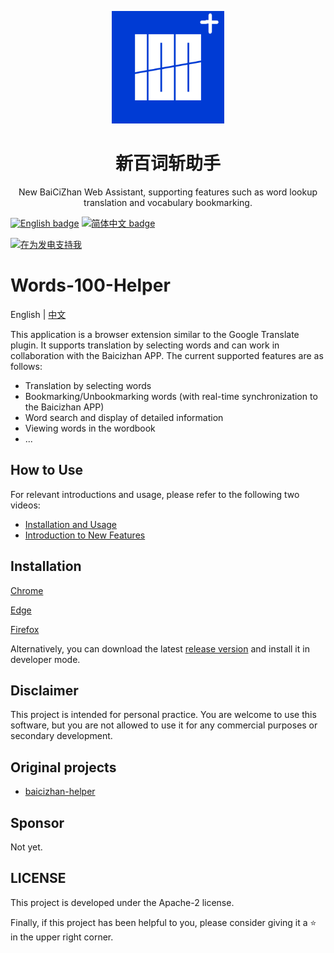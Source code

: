 <p align="center">
  <img width="180" src="./public/icon.png" alt="新百词斩助手">
  <h1 align="center">新百词斩助手</h1>
  <p align="center">New BaiCiZhan Web Assistant, supporting features such as word lookup translation and vocabulary bookmarking.</p>
</p>

[![English badge](https://img.shields.io/badge/%E8%8B%B1%E6%96%87-English-blue)](./README.md)
[![简体中文 badge](https://img.shields.io/badge/%E7%AE%80%E4%BD%93%E4%B8%AD%E6%96%87-Simplified%20Chinese-blue)](./README-zh.md)

<a href="https://afdian.net/a/honwhy" target="_blank"><img src="https://pic1.afdiancdn.com/static/img/welcome/button-sponsorme.png" alt="在为发电支持我" style="height: 40px !important;width: 145px !important;" ></a>

# Words-100-Helper

English | [中文](./README-zh.md)

This application is a browser extension similar to the Google Translate plugin. It supports translation by selecting words and can work in collaboration with the Baicizhan APP. The current supported features are as follows:

- Translation by selecting words
- Bookmarking/Unbookmarking words (with real-time synchronization to the Baicizhan APP)
- Word search and display of detailed information
- Viewing words in the wordbook
- ...

## How to Use

For relevant introductions and usage, please refer to the following two videos:

- [Installation and Usage](https://www.bilibili.com/video/BV1QG411P7Es/)
- [Introduction to New Features](https://www.bilibili.com/video/BV1zj411Z7LM/)

## Installation

[Chrome](https://chrome.google.com/webstore/detail/words-100-helper/)

[Edge](https://microsoftedge.microsoft.com/addons/detail/igoongmgkfmdmlnabfphphifbmckjjea)

[Firefox](https://addons.mozilla.org/en-US/firefox/addon/words-100-helper/)

Alternatively, you can download the latest [release version](https://github.com/honwhy/words-100-helper/releases/latest) and install it in developer mode.

## Disclaimer

This project is intended for personal practice. You are welcome to use this software, but you are not allowed to use it for any commercial purposes or secondary development.

## Original projects

- [baicizhan-helper](https://github.com/marmot-z/baicizhan-helper)

## Sponsor

Not yet.

## LICENSE

This project is developed under the Apache-2 license.

Finally, if this project has been helpful to you, please consider giving it a ⭐ in the upper right corner.
